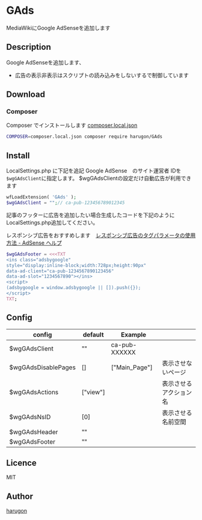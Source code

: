 GAds
====

MediaWikiにGoogle AdSenseを追加します


## Description
Google AdSenseを追加します、


* 広告の表示非表示はスクリプトの読み込みをしないするで制御しています

## Download

### Composer
Composer でインストールします [composer.local.json](https://www.mediawiki.org/wiki/Composer#Using_composer-merge-plugin)
```bash
COMPOSER=composer.local.json composer require harugon/GAds
```

## Install


LocalSettings.php に下記を追記
Google AdSense　のサイト運営者 IDを```$wgGAdsClient```に指定します。
$wgGAdsClientの設定だけ自動広告が利用できます
```php
wfLoadExtension( 'GAds' );
$wgGAdsClient = "";// ca-pub-123456789012345
```

記事のフッターに広告を追加したい場合生成したコードを下記のようにLocalSettings.php追加してください。

レスポンシブ広告をおすすめします　[レスポンシブ広告のタグパラメータの使用方法 \- AdSense ヘルプ](https://support.google.com/adsense/answer/9183460?hl=ja)
```php
$wgGAdsFooter = <<<TXT
<ins class="adsbygoogle"
style="display:inline-block;width:728px;height:90px"
data-ad-client="ca-pub-1234567890123456"
data-ad-slot="1234567890"></ins>
<script>
(adsbygoogle = window.adsbygoogle || []).push({});
</script>
TXT;
```
## Config

| config              | default  | Example       |                        |
|---------------------|----------|---------------|------------------------|
| $wgGAdsClient       | ""       |  ca-pub-XXXXXX    |                        |
| $wgGAdsDisablePages | []       | ["Main_Page"] | 表示させないページ     |
| $wgGAdsActions      | ["view"] |               | 表示させるアクション名 |
| $wgGAdsNsID         | [0]      |               | 表示させる名前空間     |
| $wgGAdsHeader       | ""       |               |                        |
| $wgGAdsFooter       | ""       |               |                        |

## Licence

MIT

## Author

[harugon](https://github.com/harugon)
